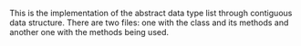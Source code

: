 This is the implementation of the abstract data type list through contiguous data structure.
There are two files: one with the class and its methods and another one with the methods being used.